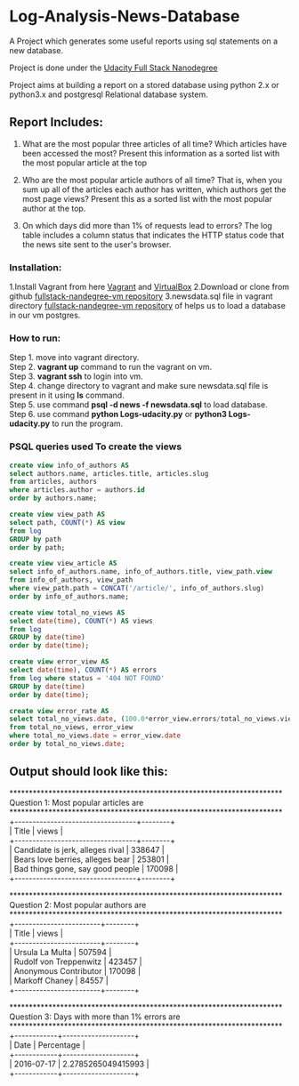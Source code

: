 # Log-Analysis-News-Database
A Project which generates some useful reports using sql statements on a new database. 

Project is done under the [Udacity Full Stack Nanodegree](https://in.udacity.com/course/full-stack-web-developer-nanodegree--nd004)

Project aims at building a report on a stored database using python 2.x or python3.x
and postgresql Relational database system.

## Report Includes:
1. What are the most popular three articles of all time?
  Which articles have been accessed the most?
  Present this information as a sorted list with the most popular article at the top

2. Who are the most popular article authors of all time?
  That is, when you sum up all of the articles each author has written, which authors get the most page views?
  Present this as a sorted list with the most popular author at the top.

3. On which days did more than 1% of requests lead to errors?
  The log table includes a column status that indicates the HTTP status code that the news site sent to the user's browser.

### Installation:
1.Install Vagrant from here [Vagrant](https://www.vagrantup.com/) and [VirtualBox](https://www.virtualbox.org/)
2.Download or clone from github [fullstack-nandegree-vm repository](https://github.com/udacity/fullstack-nanodegree-vm)
3.newsdata.sql file in vagrant directory [fullstack-nandegree-vm repository](https://github.com/udacity/fullstack-nanodegree-vm) of helps us to load a database in our vm postgres.

### How to run:
Step 1. move into vagrant directory.<br>
Step 2. **vagrant up** command to run the vagrant on vm.<br>
Step 3. **vagrant ssh** to login into vm.<br>
Step 4. change directory to vagrant and make sure newsdata.sql file is present in it using **ls** command.<br>
Step 5. use command **psql -d news -f newsdata.sql** to load database.<br>
Step 6. use command **python Logs-udacity.py** or **python3 Logs-udacity.py** to run the program.<br>

### PSQL queries used To create the views

```sql
create view info_of_authors AS
select authors.name, articles.title, articles.slug
from articles, authors
where articles.author = authors.id
order by authors.name;
```

```sql
create view view_path AS
select path, COUNT(*) AS view
from log
GROUP by path
order by path;
```

```sql
create view view_article AS
select info_of_authors.name, info_of_authors.title, view_path.view
from info_of_authors, view_path
where view_path.path = CONCAT('/article/', info_of_authors.slug)
order by info_of_authors.name;
```

```sql
create view total_no_views AS
select date(time), COUNT(*) AS views
from log 
GROUP by date(time)
order by date(time);
```

```sql
create view error_view AS
select date(time), COUNT(*) AS errors
from log where status = '404 NOT FOUND' 
GROUP by date(time) 
order by date(time);
```

```sql
create view error_rate AS
select total_no_views.date, (100.0*error_view.errors/total_no_views.views) AS percentage
from total_no_views, error_view
where total_no_views.date = error_view.date
order by total_no_views.date;
```

## Output should look like this:

**********************************************************************<br>
Question 1: Most popular articles are<br>
**********************************************************************<br>
+----------------------------------+--------+<br>
|              Title               | views  |<br>
+----------------------------------+--------+<br>
| Candidate is jerk, alleges rival | 338647 |<br>
| Bears love berries, alleges bear | 253801 |<br>
| Bad things gone, say good people | 170098 |<br>
+----------------------------------+--------+<br>


**********************************************************************<br>
Question 2: Most popular authors are<br>
**********************************************************************<br>
+------------------------+--------+<br>
|         Title          | views  |<br>
+------------------------+--------+<br>
|    Ursula La Multa     | 507594 |<br>
| Rudolf von Treppenwitz | 423457 |<br>
| Anonymous Contributor  | 170098 |<br>
|     Markoff Chaney     | 84557  |<br>
+------------------------+--------+<br>


**********************************************************************<br>
Question 3: Days with more than 1% errors are<br>
**********************************************************************<br>
+------------+--------------------+<br>
|    Date    |     Percentage     |<br>
+------------+--------------------+<br>
| 2016-07-17 | 2.2785265049415993 |<br>
+------------+--------------------+<br>
